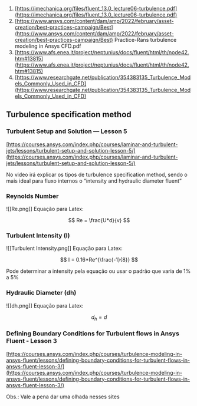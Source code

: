 1. [https://imechanica.org/files/fluent_13.0_lecture06-turbulence.pdf](https://imechanica.org/files/fluent_13.0_lecture06-turbulence.pdf)
2. [](https://www.ansys.com/content/dam/amp/2022/february/asset-creation/best-practices-campaign/Best%20Practice-Rans%20turbulence%20modeling%20in%20Ansys%20CFD.pdf)[https://www.ansys.com/content/dam/amp/2022/february/asset-creation/best-practices-campaign/Best](https://www.ansys.com/content/dam/amp/2022/february/asset-creation/best-practices-campaign/Best) Practice-Rans turbulence modeling in Ansys CFD.pdf
3. [https://www.afs.enea.it/project/neptunius/docs/fluent/html/th/node42.htm#13815](https://www.afs.enea.it/project/neptunius/docs/fluent/html/th/node42.htm#13815)
4. [https://www.researchgate.net/publication/354383135_Turbulence_Models_Commonly_Used_in_CFD](https://www.researchgate.net/publication/354383135_Turbulence_Models_Commonly_Used_in_CFD)
## Turbulence specification method

### **Turbulent Setup and Solution — Lesson 5**

[https://courses.ansys.com/index.php/courses/laminar-and-turbulent-jets/lessons/turbulent-setup-and-solution-lesson-5/](https://courses.ansys.com/index.php/courses/laminar-and-turbulent-jets/lessons/turbulent-setup-and-solution-lesson-5/)

No video irá explicar os tipos de turbulence specification method, sendo o mais ideal para fluxo internos o “intensity and hydraulic diameter fluent”

### Reynolds Number
![[Re.png]]
Equação para Latex:

$$ Re = \frac{U*d}{v} $$
### Turbulent Intensity (I)
![[Turbulent Intensity.png]]
Equação para Latex:


$$ I = 0.16*Re^{\frac{-1}{8}} $$

Pode determinar a intensity pela equação ou usar o padrão que varia de 1% a 5%

### Hydraulic Diameter (dh)
![[dh.png]]
Equação para Latex:


$$ d_h = d $$

### **Defining Boundary Conditions for Turbulent flows in Ansys Fluent - Lesson 3**

[https://courses.ansys.com/index.php/courses/turbulence-modeling-in-ansys-fluent/lessons/defining-boundary-conditions-for-turbulent-flows-in-ansys-fluent-lesson-3/](https://courses.ansys.com/index.php/courses/turbulence-modeling-in-ansys-fluent/lessons/defining-boundary-conditions-for-turbulent-flows-in-ansys-fluent-lesson-3/)

Obs.: Vale a pena dar uma olhada nesses sites